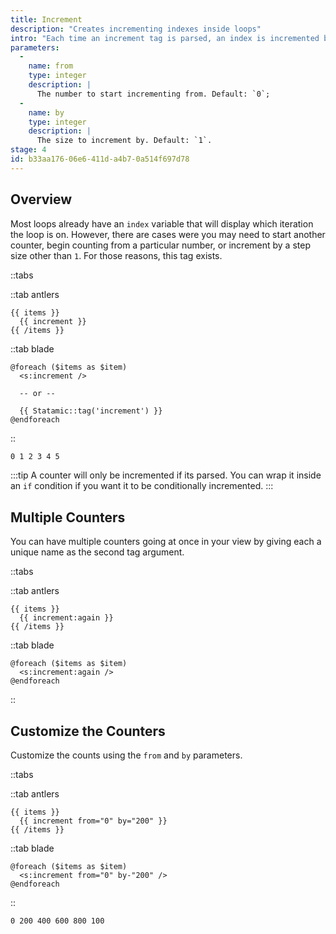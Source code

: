 ```yaml
---
title: Increment
description: "Creates incrementing indexes inside loops"
intro: "Each time an increment tag is parsed, an index is incremented by one and displayed."
parameters:
  -
    name: from
    type: integer
    description: |
      The number to start incrementing from. Default: `0`;
  -
    name: by
    type: integer
    description: |
      The size to increment by. Default: `1`.
stage: 4
id: b33aa176-06e6-411d-a4b7-0a514f697d78
---
```

## Overview

Most loops already have an `index` variable that will display which iteration the loop is on. However, there are cases were you may need to start another counter, begin counting from a particular number, or increment by a step size other than `1`. For those reasons, this tag exists.

::tabs

::tab antlers
```antlers
{{ items }}
  {{ increment }}
{{ /items }}
```
::tab blade
```blade
@foreach ($items as $item)
  <s:increment />

  -- or --
  
  {{ Statamic::tag('increment') }}
@endforeach
```
::

```html
0 1 2 3 4 5
```

:::tip
A counter will only be incremented if its parsed. You can wrap it inside an `if` condition if you want it to be conditionally incremented.
:::

## Multiple Counters

You can have multiple counters going at once in your view by giving each a unique name as the second tag argument.

::tabs

::tab antlers
```antlers
{{ items }}
  {{ increment:again }}
{{ /items }}
```
::tab blade
```blade
@foreach ($items as $item)
  <s:increment:again />
@endforeach
```
::

## Customize the Counters

Customize the counts using the `from` and `by` parameters.

::tabs

::tab antlers
```antlers
{{ items }}
  {{ increment from="0" by="200" }}
{{ /items }}
```
::tab blade
```blade
@foreach ($items as $item)
  <s:increment from="0" by-"200" />
@endforeach
```
::

```html
0 200 400 600 800 100
```
